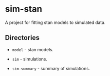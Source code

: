 # sim-stan

A project for fitting stan models to simulated data.

## Directories

* `model` - stan models.

* `sim` - simulations.

* `sim-summary` - summary of simulations.

